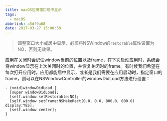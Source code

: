 ```yaml
---
title: macOS应用窗口居中显示
tags:
  - macOS
abbrlink: a5df9a68
date: 2017-03-27 15:00:50
---
```


> 调整窗口大小或居中显示，必须将NSWindow的`restorable`属性设置为NO，否则无效果。

应用在关闭时会记住window当前的位置以及frame，在下次启动应用时，系统会将window显示在上次关闭时的位置，并恢复关闭时的frame。有时候我们希望在每次打开应用时，应用都能居中显示，或者是我们需要在应用启动时，指定窗口的frame，则可以在NSWindowController的windowDidLoad方法进行设置：

``` ObjC
- (void)windowDidLoad {
  [super windowDidLoad];
  [self.window setRestorable:NO];
  [self.window setFrame:NSMakeRect(0.0, 0.0, 800.0, 600.0) display:YES];
  [self.window center];
}
```
